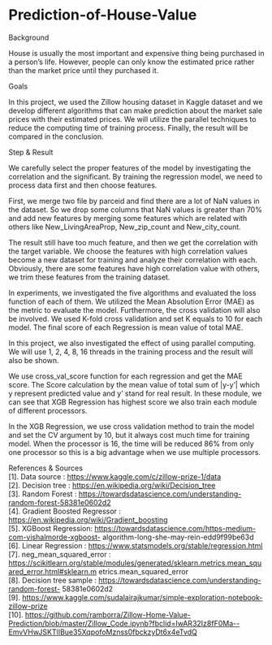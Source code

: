 # Prediction-of-House-Value
Background

House is usually the most important and expensive thing being purchased in a person’s life. However, people can only know the estimated price rather than the market price until they purchased it.

Goals

In this project, we used the Zillow housing dataset in Kaggle dataset and we develop different algorithms that can make prediction about the market sale prices with their estimated prices. We will utilize the parallel techniques to reduce the computing time of training process. Finally, the result will be compared in the conclusion.

Step & Result

We carefully select the proper features of the model by investigating the correlation and the significant. By training the regression model, we need to process data first and then choose features.

First, we merge two file by parceid and find there are a lot of NaN values in the dataset. So we drop some columns that NaN values is greater than 70% and add new features by merging some features which are related with others like New_LivingAreaProp, New_zip_count and New_city_count.

The result still have too much feature, and then we get the correlation with the target variable. We choose the features with high correlation values become a new dataset for training and analyze their correlation with each. Obviously, there are some features have high correlation value with others, we trim these features from the training dataset.

In experiments, we investigated the five algorithms and evaluated the loss function of each of them. We utilized the Mean Absolution Error (MAE) as the metric to evaluate the model. Furthermore, the cross validation will also be involved. We used K-fold cross validation and set K equals to 10 for each model. The final score of each Regression is mean value of total MAE.

In this project, we also investigated the effect of using parallel computing. We will use 1, 2, 4, 8, 16 threads in the training process and the result will also be shown.

We use cross_val_score function for each regression and get the MAE score. The Score calculation by the mean value of total sum of |y-y’| which y represent predicted value and y’ stand for real result. In these module, we can see that XGB Regression has highest score we also train each module of different processors.

In the XGB Regression, we use cross validation method to train the model and set the CV argument by 10, but it always cost much time for training model. When the processor is 16, the time will be reduced 86% from only one processor so this is a big advantage when we use multiple processors.

References & Sources                                                                                                         
[1]. Data source : https://www.kaggle.com/c/zillow-prize-1/data                                                             
[2]. Decision tree : https://en.wikipedia.org/wiki/Decision_tree                                                             
[3]. Random Forest : https://towardsdatascience.com/understanding-random-forest-58381e0602d2                                 
[4]. Gradient Boosted Regressor : https://en.wikipedia.org/wiki/Gradient_boosting                                           
[5]. XGBoost Regression: https://towardsdatascience.com/https-medium-com-vishalmorde-xgboost- algorithm-long-she-may-rein-edd9f99be63d                                                                                                                 
[6]. Linear Regression : https://www.statsmodels.org/stable/regression.html                                                 
[7]. neg_mean_squared_error : https://scikitlearn.org/stable/modules/generated/sklearn.metrics.mean_squared_error.html#sklearn.m etrics.mean_squared_error  
[8]. Decision tree sample : https://towardsdatascience.com/understanding-random-forest- 58381e0602d2                         
[9]. https://www.kaggle.com/sudalairajkumar/simple-exploration-notebook-zillow-prize                                         
[10]. https://github.com/ramborra/Zillow-Home-Value-Prediction/blob/master/Zillow_Code.ipynb?fbclid=IwAR32Iz8fF0Ma--EmvVHwJSKTlIBue35XqpofoMznss0fbckzyDt6x4eTvdQ
